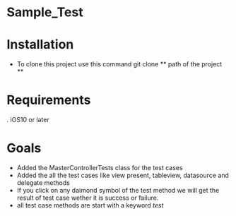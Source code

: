 # Sample_Test

# Installation

- To clone this project use this command git clone ** path of the project **

# Requirements
. iOS10 or later

# Goals

- Added the MasterControllerTests class for the test cases
- Added the all the test cases like view present, tableview, datasource and delegate methods
- If you click on any daimond symbol of the test method we will get the result of test case wether it is success or failure.
- all test case methods are start with a keyword *test*

